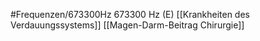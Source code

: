 #Frequenzen/673300Hz
673300 Hz (E)
[[Krankheiten des Verdauungssystems]]
[[Magen-Darm-Beitrag Chirurgie]]